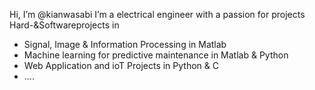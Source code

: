 Hi, I’m @kianwasabi
I’m a electrical engineer with a passion for projects Hard-&Softwareprojects in 
-   Signal, Image & Information Processing in Matlab
-   Machine learning for predictive maintenance in Matlab & Python
-   Web Application and ioT Projects in Python & C 
-   .... 

<!---
kianwasabi/kianwasabi is a ✨ special ✨ repository because its `README.md` (this file) appears on your GitHub profile.
You can click the Preview link to take a look at your changes.
--->

